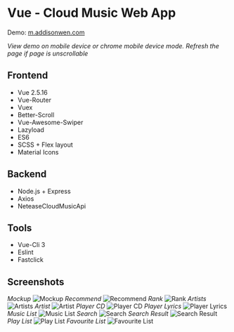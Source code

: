 # Vue - Cloud Music Web App

Demo: [m.addisonwen.com](http://m.addisonwen.com)

*View demo on mobile device or chrome mobile device mode. Refresh the page if page is unscrollable*

## Frontend
* Vue 2.5.16
* Vue-Router
* Vuex
* Better-Scroll
* Vue-Awesome-Swiper
* Lazyload
* ES6
* SCSS + Flex layout
* Material Icons

## Backend
* Node.js + Express
* Axios
* NeteaseCloudMusicApi

## Tools
* Vue-Cli 3
* Eslint
* Fastclick

## Screenshots
*Mockup*
![Mockup](./screenshots/aw-music-mockup.jpg)
*Recommend*
![Recommend](./screenshots/1.png)
*Rank*
![Rank](./screenshots/2.png)
*Artists*
![Artists](./screenshots/3.png)
*Artist*
![Artist](./screenshots/4.png)
*Player CD*
![Player CD](./screenshots/5.png)
*Player Lyrics*
![Player Lyrics](./screenshots/6.png)
*Music List*
![Music List](./screenshots/7.png)
*Search*
![Search](./screenshots/8.png)
*Search Result*
![Search Result](./screenshots/9.png)
*Play List*
![Play List](./screenshots/10.png)
*Favourite List*
![Favourite List](./screenshots/11.png)